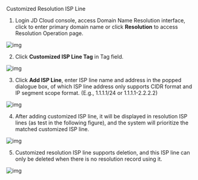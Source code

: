 Customized Resolution ISP Line

1. Login JD Cloud console, access Domain Name Resolution interface, click to enter primary domain name or click **Resolution** to access Resolution Operation page.

 ![img](https://github.com/jdcloudcom/cn/blob/edit/image/dns-img/Custom-Route1.png)
 
2. Click **Customized ISP Line Tag** in Tag field.

![img](https://github.com/jdcloudcom/cn/blob/edit/image/dns-img/Custom-Route2.png)

3. Click **Add ISP Line**, enter ISP line name and address in the popped dialogue box, of which ISP line address only supports CIDR format and IP segment scope format. (E.g., 1.1.1.1/24 or 1.1.1.1-2.2.2.2)

![img](https://github.com/jdcloudcom/cn/blob/edit/image/dns-img/Custom-Route3.png)

4. After adding customized ISP line, it will be displayed in resolution ISP lines (as test in the following figure), and the system will prioritize the matched customized ISP line.

![img](https://github.com/jdcloudcom/cn/blob/edit/image/dns-img/Custom-Route4.png)

5. Customized resolution ISP line supports deletion, and this ISP line can only be deleted when there is no resolution record using it.

![img](https://github.com/jdcloudcom/cn/blob/edit/image/dns-img/Custom-Route5.png)
